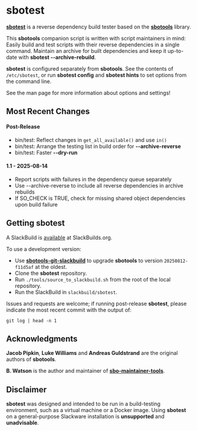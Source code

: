 # sbotest

**[sbotest](https://pghvlaans.github.io/sbotools/sbotest/)** is a reverse dependency build tester based on the **[sbotools](https://pghvlaans.github.io/sbotools/)** library.

This **sbotools** companion script is written with script maintainers in mind: Easily build and test scripts with their reverse dependencies in a single command. Maintain an archive for built dependencies and keep it up-to-date with **sbotest --archive-rebuild**.

**sbotest** is configured separately from **sbotools**. See the contents of `/etc/sbotest`, or run **sbotest config** and **sbotest hints** to set options from the command line.

See the man page for more information about options and settings!

## Most Recent Changes
#### Post-Release
  * bin/test: Reflect changes in `get_all_available()` and use `in()`
  * bin/test: Arrange the testing list in build order for **\--archive-reverse**
  * bin/test: Faster **\--dry-run**

#### 1.1 - 2025-08-14
  * Report scripts with failures in the dependency queue separately
  * Use --archive-reverse to include all reverse dependencies in archive rebuilds
  * If SO_CHECK is TRUE, check for missing shared object dependencies upon build failure

## Getting sbotest

A SlackBuild is [available](https://slackbuilds.org/repository/15.0/system/sbotest/) at SlackBuilds.org.

To use a development version:

* Use **[sbotools-git-slackbuild](https://github.com/pghvlaans/sbotools-git-slackbuild/)** to upgrade **sbotools** to version `20250812-f11d5af` at the oldest.
* Clone the **sbotest** repository.
* Run `./tools/source_to_slackbuild.sh` from the root of the local repository.
* Run the SlackBuild in `slackbuild/sbotest`.

Issues and requests are welcome; if running post-release **sbotest**, please indicate the most recent commit with the output of:

    git log | head -n 1

## Acknowledgments

**Jacob Pipkin**, **Luke Williams** and **Andreas Guldstrand** are the original authors of **sbotools**.

**B. Watson** is the author and maintainer of **[sbo-maintainer-tools](https://slackware.uk/~urchlay/repos/sbo-maintainer-tools)**.

## Disclaimer

**sbotest** was designed and intended to be run in a build-testing environment, such as a virtual machine or a Docker image. Using **sbotest** on a general-purpose Slackware installation is **unsupported** and **unadvisable**.
